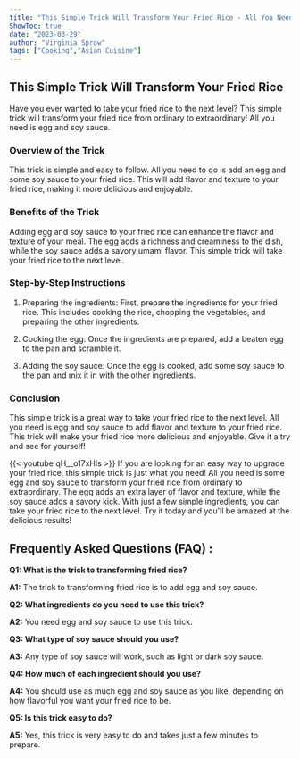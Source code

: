 ```yaml
---
title: "This Simple Trick Will Transform Your Fried Rice - All You Need is Egg and Soy Sauce!"
ShowToc: true 
date: "2023-03-29"
author: "Virginia Sprow" 
tags: ["Cooking","Asian Cuisine"]
---
```

## This Simple Trick Will Transform Your Fried Rice

Have you ever wanted to take your fried rice to the next level? This simple trick will transform your fried rice from ordinary to extraordinary! All you need is egg and soy sauce.

### Overview of the Trick

This trick is simple and easy to follow. All you need to do is add an egg and some soy sauce to your fried rice. This will add flavor and texture to your fried rice, making it more delicious and enjoyable.

### Benefits of the Trick

Adding egg and soy sauce to your fried rice can enhance the flavor and texture of your meal. The egg adds a richness and creaminess to the dish, while the soy sauce adds a savory umami flavor. This simple trick will take your fried rice to the next level.

### Step-by-Step Instructions

1. Preparing the ingredients: First, prepare the ingredients for your fried rice. This includes cooking the rice, chopping the vegetables, and preparing the other ingredients.

2. Cooking the egg: Once the ingredients are prepared, add a beaten egg to the pan and scramble it.

3. Adding the soy sauce: Once the egg is cooked, add some soy sauce to the pan and mix it in with the other ingredients.

### Conclusion

This simple trick is a great way to take your fried rice to the next level. All you need is egg and soy sauce to add flavor and texture to your fried rice. This trick will make your fried rice more delicious and enjoyable. Give it a try and see for yourself!

{{< youtube qH__o17xHls >}} 
If you are looking for an easy way to upgrade your fried rice, this simple trick is just what you need! All you need is some egg and soy sauce to transform your fried rice from ordinary to extraordinary. The egg adds an extra layer of flavor and texture, while the soy sauce adds a savory kick. With just a few simple ingredients, you can take your fried rice to the next level. Try it today and you'll be amazed at the delicious results!

## Frequently Asked Questions (FAQ) :
**Q1: What is the trick to transforming fried rice?**

**A1:** The trick to transforming fried rice is to add egg and soy sauce. 

**Q2: What ingredients do you need to use this trick?**

**A2:** You need egg and soy sauce to use this trick.

**Q3: What type of soy sauce should you use?**

**A3:** Any type of soy sauce will work, such as light or dark soy sauce. 

**Q4: How much of each ingredient should you use?**

**A4:** You should use as much egg and soy sauce as you like, depending on how flavorful you want your fried rice to be. 

**Q5: Is this trick easy to do?**

**A5:** Yes, this trick is very easy to do and takes just a few minutes to prepare.




